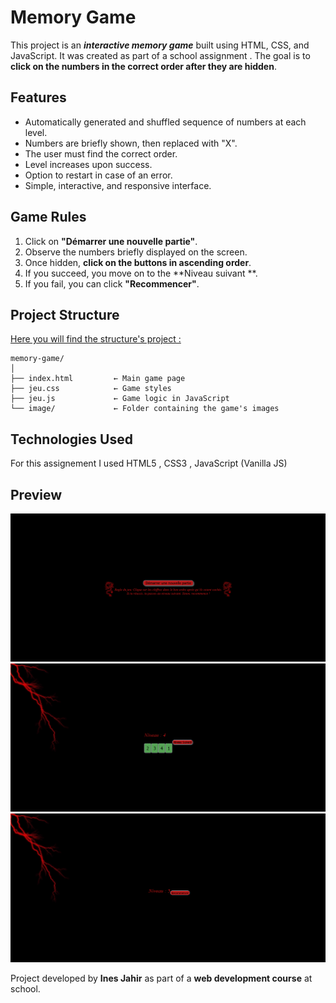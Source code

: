  # **Memory Game**

This project is an ***interactive memory game*** built using HTML, CSS, and JavaScript. It was created as part of a school assignment . The goal is to **click on the numbers in the correct order after they are hidden**.

## Features

- Automatically generated and shuffled sequence of numbers at each level.
- Numbers are briefly shown, then replaced with "X".
- The user must find the correct order.
- Level increases upon success.
- Option to restart in case of an error.
- Simple, interactive, and responsive interface.

## Game Rules

1. Click on **"Démarrer une nouvelle partie"**.
2. Observe the numbers briefly displayed on the screen.
3. Once hidden, **click on the buttons in ascending order**.
4. If you succeed, you move on to the **Niveau suivant **.
5. If you fail, you can click **"Recommencer"**.

## Project Structure
<u>Here you will find the structure's project :
</u>

```
memory-game/
│
├── index.html         ← Main game page
├── jeu.css            ← Game styles
├── jeu.js             ← Game logic in JavaScript
└── image/             ← Folder containing the game's images
```

## Technologies Used
For this assignement I used HTML5 , CSS3 , JavaScript (Vanilla JS)


## Preview
![Start](read_me/photo1.png)
![when you succeed](read_me/photo2.png)
![when you fail](read_me/photo3.png)




Project developed by **Ines Jahir** as part of a **web development course** at school.
